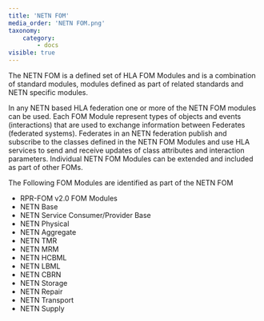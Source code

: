```yaml
---
title: 'NETN FOM'
media_order: 'NETN FOM.png'
taxonomy:
    category:
        - docs
visible: true
---
```


The NETN FOM is a defined set of HLA FOM Modules and is a combination of standard modules, modules defined as part of related standards and NETN specific modules.


In any NETN based HLA federation one or more of the NETN FOM modules can be used. Each FOM Module represent types of objects and events 
(interactions) that are used to exchange information between Federates (federated systems). Federates in an NETN federation publish and 
subscribe to the classes defined in the NETN FOM Modules and use HLA services to send and receive updates of class attributes and 
interaction parameters. Individual NETN FOM Modules can be extended and included as part of other FOMs.

The Following FOM Modules are identified as part of the NETN FOM

* RPR-FOM v2.0 FOM Modules
* NETN Base
* NETN Service Consumer/Provider Base
* NETN Physical
* NETN Aggregate
* NETN TMR
* NETN MRM
* NETN HCBML
* NETN LBML
* NETN CBRN
* NETN Storage
* NETN Repair
* NETN Transport
* NETN Supply
